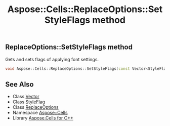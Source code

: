 ﻿---
title: Aspose::Cells::ReplaceOptions::SetStyleFlags method
linktitle: SetStyleFlags
second_title: Aspose.Cells for C++ API Reference
description: 'Aspose::Cells::ReplaceOptions::SetStyleFlags method. Gets and sets flags of applying font settings in C++.'
type: docs
weight: 1500
url: /cpp/aspose.cells/replaceoptions/setstyleflags/
---
## ReplaceOptions::SetStyleFlags method


Gets and sets flags of applying font settings.

```cpp
void Aspose::Cells::ReplaceOptions::SetStyleFlags(const Vector<StyleFlag> &value)
```

## See Also

* Class [Vector](../../vector/)
* Class [StyleFlag](../../styleflag/)
* Class [ReplaceOptions](../)
* Namespace [Aspose::Cells](../../)
* Library [Aspose.Cells for C++](../../../)

